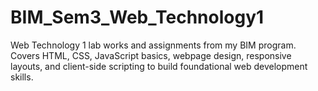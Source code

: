 # BIM_Sem3_Web_Technology1
Web Technology 1 lab works and assignments from my BIM program. Covers HTML, CSS, JavaScript basics, webpage design, responsive layouts, and client-side scripting to build foundational web development skills.
